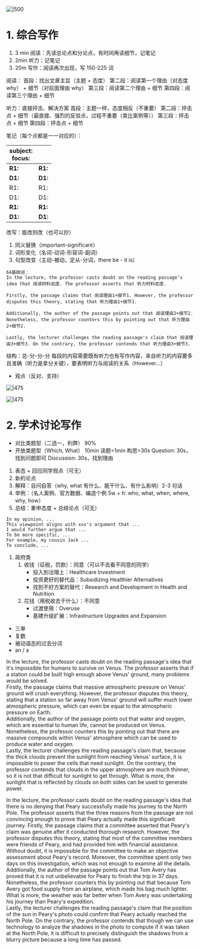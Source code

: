 
![|500](image/Pasted%20image%2020250927210417.png)
# 1. 综合写作
1. 3 min 阅读：先读总论点和分论点，有时间再读细节，记笔记
2. 2min 听力：记笔记
3. 20m 写作：阅读再次出现，写 150-225 词

阅读：
首段：找出文章主旨（主题 + 态度）
第二段：阅读第一个理由（对态度 why） + 细节（对前面理由 why）
第三段：阅读第二个理由 + 细节
第四段：阅读第三个理由 + 细节

听力：直接抨击、解决方案
首段：主题一样，态度相反（不重要）
第二段：抨击点 + 细节（最直接、强烈的反驳点，过程不重要（类比案例等））
第三段：抨击点 + 细节
第四段：抨击点 + 细节

笔记（每个点都是一一对应的）：

| subject:<br>focus: |         |
| ------------------ | ------- |
| **R1:**            | **R1:** |
| **D1:**            | **D1:** |
| R1:                | R1:     |
| D1:                | D1:     |
| **R1:**                | **R1:**     |
| **D1:**                | **D1:**     |

改写：能改则改（也可以抄）
1. 同义替换（important-significant）
2. 词形变化（名词-动词-形容词-副词）
3. 句型改变（主动-被动，定从-分词，there be - it is）
```text
64基础词：
In the lecture, the professor casts doubt on the reading passage’s idea that 阅读材料态度. The professor asserts that 听⼒材料态度.

Firstly, the passage claims that 阅读理由1+细节1. However, the professor disputes this theory, stating that 听⼒理由1+细节1.

Additionally, the author of the passage points out that 阅读理由2+细节2. Nonetheless, the professor counters this by pointing out that 听⼒理由2+细节2.

Lastly, the lecturer challenges the reading passage's claim that 阅读理由3+细节3. On the contrary, the professor contends that 听⼒理由3+细节3.
```

结构：总-分-分-分
每段的内容需要既有听力也有写作内容，来自听力的内容要多且准确（听力是拿分关键），要表明听力与阅读的关系（However...）
- 观点（反对、支持）

![|475](image/Pasted%20image%2020250928210811.png)

![|475](image/Pasted%20image%2020251023212707.png)

# 2. 学术讨论写作
- 对比类题型（二选一，利弊） 90%
- 开放类题型（Which, What）
10min
读题=1min
构思=30s
Question: 30s，找到问题即可
Discussion: 30s，找到理由

1. 表态 + 回应同学观点（可无）
2. 新的论点
3. 解释：自问自答（why, what 有什么、能干什么、有什么影响）2-3 句话
4. 举例：（名人案例、官方数据、编造个例 5w + h: who, what, when, where, why, how）
5. 总结：重申态度 + 总结论点（可无）
```text
In my opinion, ...
This viewpoint aligns with xxx's argument that ...
I would further argue that ...
To be more specific, ...
For example, my cousin Jack ...
To conclude, ...
```

1. 政府类
	1. 收钱（征税，罚款）：同意（可以不去看不同意的同学）
		- 投入到治理上：Healthcare Investment
		- 投资更好的替代品：Subsidizing Healthier Alternatives
		- 找到不好方案的替代：Research and Development in Health and Nutrition
	2. 花钱（用税收去干什么）：不同意
		- 过渡使用：Overuse
		- 基建升级扩展：Infrastructure Upgrades and Expansion





- 三单
- 复数
- 被动语态的过去分词
- an / a


In the lecture, the professor casts doubt on the reading passage's idea that it's impossible for humans to survive on Venus. The professor asserts that if a station could be built high enough above Venus' ground, many problems would be solved.  
Firstly, the passage claims that massive atmospheric pressure on Venus' ground will crush everything. However, the professor disputes this theory, stating that a station so far away from Venus' ground will suffer much lower atmospheric pressure, which can even be equal to the atmospheric pressure on Earth.  
Additionally, the author of the passage points out that water and oxygen, which are essential to human life, cannot be produced on Venus. Nonetheless, the professor counters this by pointing out that there are massive compounds within Venus' atmosphere which can be used to produce water and oxygen.  
Lastly, the lecturer challenges the reading passage's claim that, because the thick clouds prevent the sunlight from reaching Venus' surface, it is impossible to power the cells that need sunlight. On the contrary, the professor contends that clouds in the upper atmosphere are much thinner, so it is not that difficult for sunlight to get through. What is more, the sunlight that is reflected by clouds on both sides can be used to generate power.


In the lecture, the professor casts doubt on the reading passage's idea that there is no denying that Peary successfully made his journey to the North Pole. The professor asserts that the three reasons from the passage are not convincing enough to prove that Peary actually made this significant journey.
Firstly, the passage claims that a committee asserted that Peary's claim was genuine after it conducted  thorough research. However, the professor disputes this theory, stating that most of the committee members were friends of Peary, and had provided him with financial assistance. Without doubt, it is impossible for the committee to make an objective assessment about Peary's record. Moreover, the committee spent only two days on this investigation, which was not enough to examine all the details.
Additionally, the author of the passage points out that Tom Avery has proved that it is not unbelievable for Peary to finish the trip in 37 days. Nonetheless, the professor counters this by pointing out that because Tom Avery got food supply from an airplane, which made his bag much lighter. What is more, the weather was far better when Tom Avery was undertaking his journey than Peary's expedition.  
Lastly, the lecturer challenges the reading passage's claim that the position of the sun in Peary's photo could confirm that Peary actually reached the North Pole. On the contrary, the professor contends that though we can use technology to analyze the shadows in the photo to compute if it was taken at the North Pole, it is difficult to precisely distinguish the shadows from a blurry picture because a long time has passed.